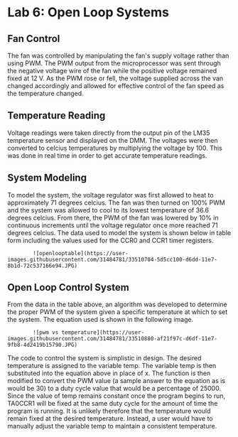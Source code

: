 # Lab 6: Open Loop Systems

## Fan Control
The fan was controlled by manipulating the fan's supply voltage rather than using PWM. The PWM output from the microprocessor was sent through the negative voltage wire of the fan while the positive voltage remained fixed at 12 V. As the PWM rose or fell, the voltage supplied across the van changed accordingly and allowed for effective control of the fan speed as the temperature changed. 

## Temperature Reading
Voltage readings were taken directly from the output pin of the LM35 temperature sensor and displayed on the DMM. The voltages were then converted to celcius temperatures by multiplying the voltage by 100. This was done in real time in order to get accurate temperature readings. 

## System Modeling
To model the system, the voltage regulator was first allowed to heat to approximately 71 degrees celcius. The fan was then turned on 100% PWM and the system was allowed to cool to its lowest temperature of 36.6 degrees celcius. From there, the PWM of the fan was lowered by 10% in continuous increments until the voltage regulator once more reached 71 degrees celcius. The data used to model the system is shown below in table form including the values used for the CCR0 and CCR1 timer registers. 

            ![openlooptable](https://user-images.githubusercontent.com/31484781/33510704-5d5cc100-d6dd-11e7-8b1d-72c537166e94.JPG)

## Open Loop Control System
From the data in the table above, an algorithm was developed to determine the proper PWM of the system given a specific temperature at which to set the system. The equation used is shown in the following image.

            ![pwm vs temperature](https://user-images.githubusercontent.com/31484781/33510880-af21f97c-d6df-11e7-9fb8-4d2419b15790.JPG)

The code to control the system is simplistic in design. The desired temperature is assigned to the variable temp. The variable temp is then substituted into the equation above in place of x. The function is then modified to convert the PWM value (a sample answer to the equation as is would be 30) to a duty cycle value that would be a percentage of 25000. Since the value of temp remains constant once the program begins to run, TA0CCR1 will be fixed at the same duty cycle for the amount of time the program is running. It is unlikely therefore that the temperature would remain fixed at the desired temperature. Instead, a user would have to manually adjust the variable temp to maintain a consistent temperature. 
